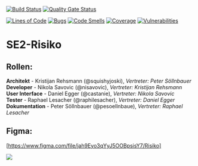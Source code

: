[![Build Status](https://www.travis-ci.com/castanie/SE2-Risiko.svg?branch=main)](https://www.travis-ci.com/castanie/SE2-Risiko)
[![Quality Gate Status](https://sonarcloud.io/api/project_badges/measure?project=castanie_SE2-Risiko&metric=alert_status)](https://sonarcloud.io/dashboard?id=castanie_SE2-Risiko)

[![Lines of Code](https://sonarcloud.io/api/project_badges/measure?project=castanie_SE2-Risiko&metric=ncloc)](https://sonarcloud.io/dashboard?id=castanie_SE2-Risiko)
[![Bugs](https://sonarcloud.io/api/project_badges/measure?project=castanie_SE2-Risiko&metric=bugs)](https://sonarcloud.io/dashboard?id=castanie_SE2-Risiko)
[![Code Smells](https://sonarcloud.io/api/project_badges/measure?project=castanie_SE2-Risiko&metric=code_smells)](https://sonarcloud.io/dashboard?id=castanie_SE2-Risiko)
[![Coverage](https://sonarcloud.io/api/project_badges/measure?project=castanie_SE2-Risiko&metric=coverage)](https://sonarcloud.io/dashboard?id=castanie_SE2-Risiko)
[![Vulnerabilities](https://sonarcloud.io/api/project_badges/measure?project=castanie_SE2-Risiko&metric=vulnerabilities)](https://sonarcloud.io/dashboard?id=castanie_SE2-Risiko)

# SE2-Risiko

## Rollen:

**Architekt** - Kristijan Rehsmann (@squishyjoski), *Vertreter: Peter Söllnbauer*  
**Developer** - Nikola Savovic (@nisavovic), *Vertreter: Kristijan Rehsmann*  
**User Interface** - Daniel Egger (@castanie), *Vertreter: Nikola Savovic*  
**Tester** - Raphael Lesacher (@raphilesacher), *Vertreter: Daniel Egger*  
**Dokumentation** - Peter Söllnbauer (@pesoellnbaue), *Vertreter: Raphael Lesacher*  


## Figma:
[https://www.figma.com/file/jah9Eyo3qYyJ5OOBpsisY7/Risiko]


![](https://user-images.githubusercontent.com/76867096/115035413-d9d40580-9ecc-11eb-9649-2d2c57e31693.png)

